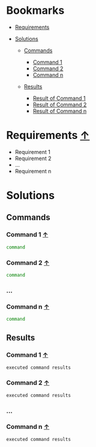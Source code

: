 # Bookmarks <a name=bookmarks></a>

- [Requirements](#requirements)

- [Solutions](#solutions)

  - [Commands](#commands)
    - [Command 1](#command-1)
    - [Command 2](#command-2)
    - [Command n](#command-n)

  - [Results](#results)
    - [Result of Command 1](#result-1)
    - [Result of Command 2](#result-2)
    - [Result of Command n](#result-n)


<a name="requirements"/>

# Requirements [↑](#bookmarks) 

- Requirement 1
- Requirement 2
- ...
- Requirement n

<a name="solutions"/>

# Solutions 

<a name="commands"/>

## Commands

<a name="command-1"/>

### Command 1 [↑](#bookmarks)

```sh
command
```

<a name="command-2"/>

### Command 2 [↑](#bookmarks)

```sh
command
```

### ...

<a name="command-n"/>

### Command n [↑](#bookmarks)

```sh
command
```

<a name="results"/>

## Results

<a name="result-1"/>

### Command 1 [↑](#bookmarks)

```sh
executed command results
```

<a name="result-2"/>

### Command 2 [↑](#bookmarks)

```sh
executed command results
```

### ...

<a name="result-n"/>

### Command n [↑](#bookmarks)

```sh
executed command results
```